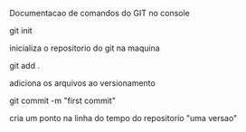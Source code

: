 Documentacao de comandos do GIT no console

git init

inicializa o repositorio do git na maquina

git add .

adiciona os arquivos ao versionamento

git commit -m "first commit"

cria um ponto na linha do tempo do repositorio "uma versao"

